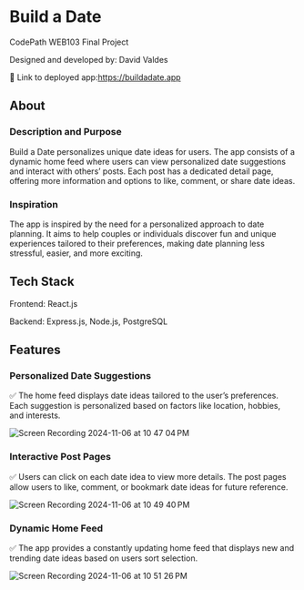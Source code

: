 # Build a Date

CodePath WEB103 Final Project

Designed and developed by: David Valdes

🔗 Link to deployed app:https://buildadate.app

## About

### Description and Purpose

Build a Date personalizes unique date ideas for users. The app consists of a dynamic home feed where users can view personalized date suggestions and interact with others’ posts. Each post has a dedicated detail page, offering more information and options to like, comment, or share date ideas.

### Inspiration

The app is inspired by the need for a personalized approach to date planning. It aims to help couples or individuals discover fun and unique experiences tailored to their preferences, making date planning less stressful, easier, and more exciting.

## Tech Stack

Frontend: React.js

Backend: Express.js, Node.js, PostgreSQL

## Features

### Personalized Date Suggestions

✅ The home feed displays date ideas tailored to the user’s preferences. Each suggestion is personalized based on factors like location, hobbies, and interests.

![Screen Recording 2024-11-06 at 10 47 04 PM](https://github.com/user-attachments/assets/98ff6a37-e554-428f-8eab-59c1e9be9fba)

### Interactive Post Pages

✅ Users can click on each date idea to view more details. The post pages allow users to like, comment, or bookmark date ideas for future reference.

![Screen Recording 2024-11-06 at 10 49 40 PM](https://github.com/user-attachments/assets/9f634892-d3b0-443f-a7b7-9c8c6812689a)

### Dynamic Home Feed

✅ The app provides a constantly updating home feed that displays new and trending date ideas based on users sort selection.

![Screen Recording 2024-11-06 at 10 51 26 PM](https://github.com/user-attachments/assets/d8b41436-208d-4098-b423-de5c4eeff986)


